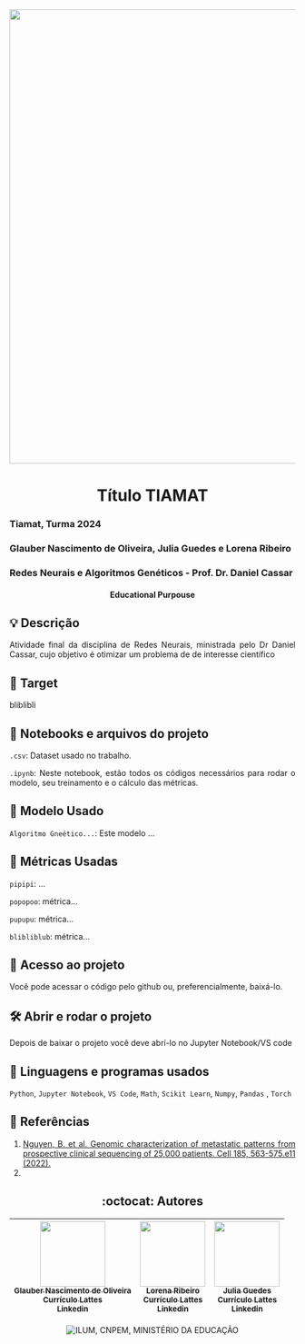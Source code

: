 <div align="center">

<img loading="lazy" src="https://github.com/Glaubernaoli/PCD---GenomeIdentifier/assets/172425065/bcfc56a4-b124-4988-88b4-e860cb438f27" width=800>

</div>

<h1 align="center"> Título TIAMAT </h1>

### Tiamat, Turma 2024
###  Glauber Nascimento de Oliveira, Julia Guedes e Lorena Ribeiro  
###  Redes Neurais e Algoritmos Genéticos -  Prof. Dr. Daniel Cassar

 <h4 align="center"> 
     Educational Purpouse
</h4>

<h2 align="left"> 💡 Descrição </h2>

<div align="justify">
Atividade final da disciplina de Redes Neurais, ministrada pelo Dr Daniel Cassar, cujo objetivo é otimizar um problema de de interesse científico
</div>

<h2 align="left"> 🏹 Target </h2>

<div align="justify">

bliblibli

</div>


<h2 align="left"> 📔 Notebooks e arquivos do projeto </h2>

<div align="justify">

`.csv`: Dataset usado no trabalho.
 
`.ipynb`: Neste notebook, estão todos os códigos necessários para rodar o modelo, seu treinamento e o cálculo das métricas.

</div>

<h2 align="left"> 🤖 Modelo Usado </h2>

<div align="justify">

 `Algoritmo Gneético...`: Este modelo ... 

</div>

<h2 align="left"> 🧰 Métricas Usadas </h2>

<div align="justify">

`pipipi`: ...

`popopoo`: métrica...

`pupupu`: métrica...

`blibliblub`: métrica...

</div>

<h2 align="left"> 📁 Acesso ao projeto </h2>

<div align="justify">

Você pode acessar o código pelo github ou, preferencialmente, baixá-lo.

</div>

<h2 align="left"> 🛠️ Abrir e rodar o projeto </h2>

<div align="justify">

Depois de baixar o projeto você deve abrí-lo no Jupyter Notebook/VS code

</div>

<h2 align="left"> 📓 Linguagens e programas usados </h2>

<div align="justify">

`Python`, `Jupyter Notebook`, `VS Code`, `Math`, `Scikit Learn`, `Numpy`, `Pandas` , `Torch`

</div>

<h2 align="left"> 📖 Referências </h2>

<div align="justify">

1.  [Nguyen, B. et al. Genomic characterization of metastatic patterns from prospective clinical sequencing of 25,000 patients. Cell 185, 563-575.e11 (2022).](https://medium.com/ensina-ai/uma-explica%C3%A7%C3%A3o-visual-para-fun%C3%A7%C3%A3o-de-custo-binary-cross-entropy-ou-log-loss-eaee662c396c)
2.  


</div>



<h2 align="center"> :octocat:  Autores </h2>

<div align="center">

|  [<img loading="lazy" src="https://github.com/user-attachments/assets/421a946a-dd10-4477-8f3f-e1a277d997b0" width=115><br><sub>Glauber Nascimento de Oliveira</sub>](https://github.com/Glaubernaoli)<br> [<sub>Currículo Lattes</sub>](http://lattes.cnpq.br/0913262665776521)<br> [<sub>Linkedin</sub>](https://www.linkedin.com/in/glauber-naoli/) |  [<img loading="lazy" src="https://github.com/user-attachments/assets/6613216e-1df4-420c-a280-0df1116bfb64" width=115><br><sub>Lorena Ribeiro</sub>](https://github.com/Lorena881)<br> [<sub>Currículo Lattes</sub>](http://lattes.cnpq.br/1031555112242239)<br> [<sub>Linkedin</sub>](https://www.linkedin.com/in/enzo-januzzi-xavier-9063842b0/?utm_source=share&utm_campaign=share_via&utm_content=profile&utm_medium=android_app) |  [<img loading="lazy" src="https://github.com/user-attachments/assets/cdd48e73-4c79-4c2e-8321-f07c8abd069c" width=115><br><sub>Julia Guedes</sub>](https://github.com/JuliaGuedesASantos)<br> [<sub>Currículo Lattes</sub>](http://lattes.cnpq.br/1031555112242239)<br> [<sub>Linkedin</sub>](https://www.linkedin.com/in/enzo-januzzi-xavier-9063842b0/?utm_source=share&utm_campaign=share_via&utm_content=profile&utm_medium=android_app) |
| :---: | :---: | :---: |

<div align="center">


![ILUM, CNPEM, MINISTÉRIO DA EDUCAÇÃO](https://github.com/Glaubernaoli/PCD---GenomeIdentifier/assets/172425065/6c9216ea-0cdb-4dac-aac5-445d505b2804)
